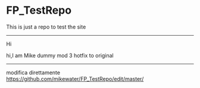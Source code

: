 FP_TestRepo
===========

This is just a repo to test the site

__________
Hi

hi,I am Mike
dummy mod 3
hotfix to original

__________
modifica direttamente https://github.com/mikewater/FP_TestRepo/edit/master/
